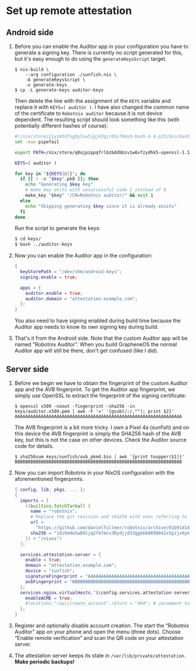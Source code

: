 # Set up remote attestation

## Android side

 1. Before you can enable the Auditor app in your configuration you have to
    generate a signing key.  There is currently no script generated for this, but
    it's easy enough to do using the `generateKeysScript` target.
    ```console
    $ nix-build \
    	--arg configuration ./sunfish.nix \
    	-A generateKeysScript \
    	-o generate-keys
    $ cp -L generate-keys auditor-keys
    ```
    Then delete the line with the assignment of the `KEYS` variable and replace it
    with `KEYS=( auditor )`.  I have also changed the common name of the
    certificate to `Robotnix auditor` because it is not device dependent.  The
    resulting script should look something like this (with potentially different
    hashes of course):
    ```bash
    #!/nix/store/2jysm3dfsgby5sw5jgj43qjrb5v79ms9-bash-4.4-p23/bin/bash
    set -euo pipefail

    export PATH=/nix/store/q0ajpzppqfrlbzbddbbzv1w6vfzydhk5-openssl-1.1.1g-bin/bin:/nix/store/8plhh65p17qlyp7k74vaiisyrhg15hwr-android-key-tools/bin:$PATH

    KEYS=( auditor )

    for key in "${KEYS[@]}"; do
      if [[ ! -e "$key".pk8 ]]; then
        echo "Generating $key key"
        # make_key exits with unsuccessful code 1 instead of 0
        make_key "$key" "/CN=Robotnix auditor/" && exit 1
      else
        echo "Skipping generating $key since it is already exists"
      fi
    done
    ```
    Run the script to generate the keys:
    ```bash
    $ cd keys/
    $ bash ../auditor-keys
    ```

 2. Now you can enable the Auditor app in the configuration:
    ```nix
    {
      keyStorePath = "/dev/shm/android-keys";
      signing.enable = true;

      apps = {
        auditor.enable = true;
        auditor.domain = "attestation.example.com";
      };
    }
    ```
    You also need to have signing enabled during build time because the Auditor
    app needs to know its own signing key during build.

 3. That's it from the Android side.  Note that the custom Auditor app will be
    named “Robotnix Auditor”.  When you build GrapheneOS the normal Auditor app
    will still be there, don't get confused (like I did).

## Server side

 1. Before we begin we have to obtain the fingerprint of the custom Auditor app
    and the AVB fingerprint.  To get the Auditor app fingerprint, we simply use
    OpenSSL to extract the fingerprint of the signing certificate:
    ```console
    $ openssl x509 -noout -fingerprint -sha256 -in keys/auditor.x509.pem | awk -F '=' '{gsub(/:/,""); print $2}'
    AAAAAAAAAAAAAAAAAAAAAAAAAAAAAAAAAAAAAAAAAAAAAAAAAAAAAAAAAAAAAAAA
    ```
    The AVB fingerprint is a bit more tricky.  I own a Pixel 4a (sunfish) and
    on this device the AVB fingerprint is simply the SHA256 hash of the AVB
    key, but this is not the case on other devices.  Check the Auditor source
    code for details.
    ```console
    $ sha256sum keys/sunfish/avb_pkmd.bin | awk '{print toupper($1)}'
    BBBBBBBBBBBBBBBBBBBBBBBBBBBBBBBBBBBBBBBBBBBBBBBBBBBBBBBBBBBBBBBB
    ```

 2. Now you can import Robotnix in your NixOS configuration with the
    aforementioned fingerprints.
    ```nix
    { config, lib, pkgs, ... }:
    {
      imports = [
        ((builtins.fetchTarball {
          name = "robotnix";
          # Replace the git revision and sha256 with ones referring to a recent commit
          url =
            "https://github.com/danielfullmer/robotnix/archive/61b91d145f0b08cf0d4d73fb1d7ba74b9899b788.zip";
          sha256 = "1dihmdw5w891jq2fm7mcx30ydjjd33ggbb60898841x5pzjx6ynv";
        }) + "/nixos")
      ];

      services.attestation-server = {
        enable = true;
        domain = "attestation.example.com";
        device = "sunfish";
        signatureFingerprint = "AAAAAAAAAAAAAAAAAAAAAAAAAAAAAAAAAAAAAAAAAAAAAAAAAAAAAAAAAAAAAAAA";
        avbFingerprint = "BBBBBBBBBBBBBBBBBBBBBBBBBBBBBBBBBBBBBBBBBBBBBBBBBBBBBBBBBBBBBBBB";
      };
      services.nginx.virtualHosts."${config.services.attestation-server.domain}" = {
        enableACME = true;
        #locations."/api/create_account".return = "404"; # uncomment to disable account creation
      };
    }
    ```

 3. Register and optionally disable account creation.  The start the “Robotnix
    Auditor” app on your phone and open the menu (three dots).  Choose “Enable
    remote verification” and scan the QR code on your attestation server.

 4. The attestation server keeps its state in `/var/lib/private/attestation`.
    **Make periodic backups!**
